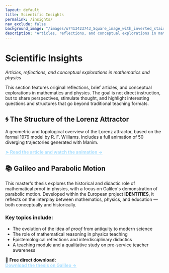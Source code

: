 ```yaml
---
layout: default
title: Scientific Insights
permalink: /insights/
nav_exclude: false
background_image: "/images/u7413423743_Square_image_with_inverted_stairs_in_the_style_of_f71a0c2e-5d8f-4ed0-9bf2-06348857b5f2_3.png"
description: "Articles, reflections, and conceptual explorations in mathematics and physics that go beyond traditional instruction."
---
```


<h1>Scientific Insights</h1>
<p><em>Articles, reflections, and conceptual explorations in mathematics and physics</em></p>

<div class="content-box">

  <p>
    This section features original reflections, brief articles, and conceptual explorations in mathematics and physics.  
    The goal is not direct instruction, but to share perspectives, stimulate thought, and highlight interesting questions and structures that go beyond traditional teaching formats.
  </p>
</div>

<div class="content-box">
  <h2>🌀 The Structure of the Lorenz Attractor</h2>
  <p>
    A geometric and topological overview of the Lorenz attractor, based on the formal 1979 model by R. F. Williams.
    Includes a full animation of 50 diverging trajectories generated with Manim.
  </p>
  <p>
    <a href="/insights/lorenz-attractor/" style="color:#aadfff; font-weight:bold;">
      ➤ Read the article and watch the animation →
    </a>
  </p>
</div>

<div class="content-box">
  <h2>📚 Galileo and Parabolic Motion</h2>
  <p>
    This master's thesis explores the historical and didactic role of mathematical proof in physics,  
    with a focus on Galileo's demonstration of parabolic motion.  
    Developed within the European project <strong>IDENTITIES</strong>, it reflects on the interplay between mathematics, physics, and education — both conceptually and historically.
  </p>

  <h3>Key topics include:</h3>
  <ul>
    <li>The evolution of the idea of <em>proof</em> from antiquity to modern science</li>
    <li>The role of mathematical reasoning in physics teaching</li>
    <li>Epistemological reflections and interdisciplinary didactics</li>
    <li>A teaching module and a qualitative study on pre-service teacher awareness</li>
  </ul>

  <p>
    📘 <strong>Free direct download:</strong><br>
    <a href="/downloads/galileo-thesis.pdf" target="_blank" style="color:#aadfff; font-weight:bold;">
      Download the thesis on Galileo →
    </a>
  </p>
</div>
